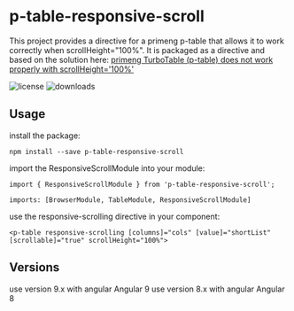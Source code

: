 # p-table-responsive-scroll

This project provides a directive for a primeng p-table that allows it to work correctly when scrollHeight="100%". It is packaged as a directive and based on the solution here: [primeng TurboTable (p-table) does not work properly with scrollHeight='100%'](https://stackoverflow.com/questions/54200024/primeng-turbotable-p-table-does-not-work-properly-with-scrollheight-100)

![license](https://img.shields.io/npm/l/p-table-responsive-scroll.svg) ![downloads](https://img.shields.io/npm/dt/p-table-responsive-scroll.svg)

## Usage

install the package:

    npm install --save p-table-responsive-scroll

import the ResponsiveScrollModule into your module:

    import { ResponsiveScrollModule } from 'p-table-responsive-scroll';

    imports: [BrowserModule, TableModule, ResponsiveScrollModule]

use the responsive-scrolling directive in your component:

    <p-table responsive-scrolling [columns]="cols" [value]="shortList" [scrollable]="true" scrollHeight="100%">

## Versions

use version 9.x with angular Angular 9
use version 8.x with angular Angular 8
